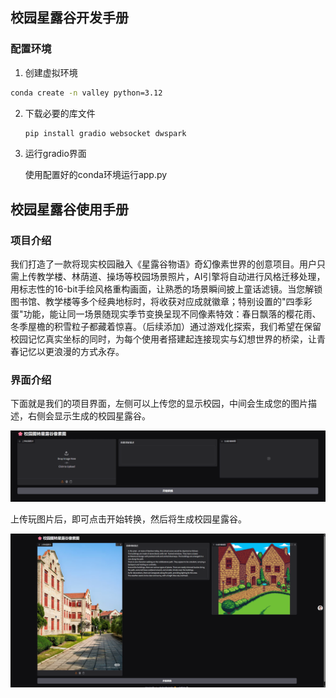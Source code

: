 ## 校园星露谷开发手册

### 配置环境

1. 创建虚拟环境

```bash
conda create -n valley python=3.12
```

2. 下载必要的库文件

   ```bash
   pip install gradio websocket dwspark
   ```
3. 运行gradio界面

   使用配置好的conda环境运行app.py


## 校园星露谷使用手册

### 项目介绍

我们打造了一款将现实校园融入《星露谷物语》奇幻像素世界的创意项目。用户只需上传教学楼、林荫道、操场等校园场景照片，AI引擎将自动进行风格迁移处理，用标志性的16-bit手绘风格重构画面，让熟悉的场景瞬间披上童话滤镜。当您解锁图书馆、教学楼等多个经典地标时，将收获对应成就徽章；特别设置的"四季彩蛋"功能，能让同一场景随现实季节变换呈现不同像素特效：春日飘落的樱花雨、冬季屋檐的积雪粒子都藏着惊喜。（后续添加）通过游戏化探索，我们希望在保留校园记忆真实坐标的同时，为每个使用者搭建起连接现实与幻想世界的桥梁，让青春记忆以更浪漫的方式永存。

### 界面介绍

下面就是我们的项目界面，左侧可以上传您的显示校园，中间会生成您的图片描述，右侧会显示生成的校园星露谷。

![1748089594270](image/README/1748089594270.png)

上传玩图片后，即可点击开始转换，然后将生成校园星露谷。

![1748090921750](image/README/1748090921750.png)
